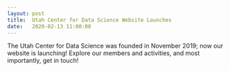 ```yaml
---
layout: post
title:  Utah Center for Data Science Website Launches
date:   2020-02-13 11:00:00
---
```


The Utah Center for Data Science was founded in November 2019; now our website is launching! Explore our members and activities, and most importantly, get in touch! 
 
